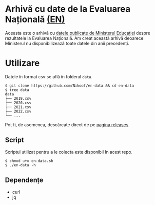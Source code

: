 # Arhivă cu date de la Evaluarea Națională [(EN)](../README.md)
Aceasta este o arhivă cu [datele publicate de Ministerul Educației](http://static.evaluare.edu.ro) despre rezultatele la Evaluarea Națională.
Am creat această arhivă deoarece Ministerul nu disponibilizează toate datele din anii precedenți.

# Utilizare
Datele în format csv se află în folderul `data`.
```
$ git clone https://github.com/Nikoof/en-data && cd en-data
$ tree data
data
├── 2019.csv
├── 2020.csv
├── 2021.csv
├── 2022.csv
└── ...
```
Pot fi, de asemenea, descărcate direct de pe [pagina releases](https://github.com/Nikoof/en-data/releases/latest).

## Script
Scriptul utilizat pentru a le colecta este disponibil în acest repo.
```
$ chmod u+x en-data.sh
$ ./en-data -h
```

## Dependențe
- curl
- jq
